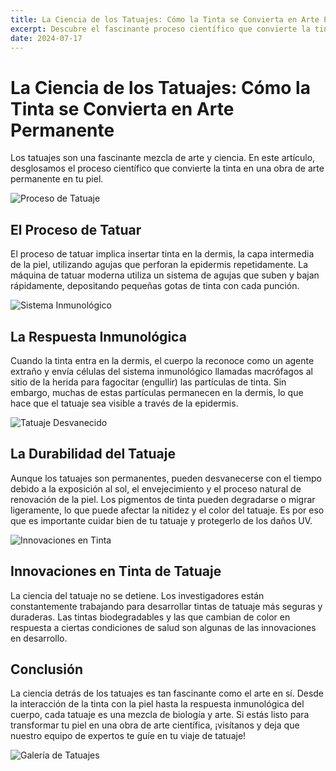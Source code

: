 ```yaml
---
title: La Ciencia de los Tatuajes: Cómo la Tinta se Convierta en Arte Permanente
excerpt: Descubre el fascinante proceso científico que convierte la tinta en arte permanente en tu piel. Desde la interacción de la tinta con la dermis hasta la respuesta inmunológica del cuerpo, explora cómo la ciencia y el arte se combinan en el mundo del tatuaje.
date: 2024-07-17
---
```



# La Ciencia de los Tatuajes: Cómo la Tinta se Convierta en Arte Permanente

Los tatuajes son una fascinante mezcla de arte y ciencia. En este artículo, desglosamos el proceso científico que convierte la tinta en una obra de arte permanente en tu piel.

![Proceso de Tatuaje](https://example.com/tattoo-process.jpg)

## El Proceso de Tatuar

El proceso de tatuar implica insertar tinta en la dermis, la capa intermedia de la piel, utilizando agujas que perforan la epidermis repetidamente. La máquina de tatuar moderna utiliza un sistema de agujas que suben y bajan rápidamente, depositando pequeñas gotas de tinta con cada punción.

![Sistema Inmunológico](https://example.com/immune-system.jpg)

## La Respuesta Inmunológica

Cuando la tinta entra en la dermis, el cuerpo la reconoce como un agente extraño y envía células del sistema inmunológico llamadas macrófagos al sitio de la herida para fagocitar (engullir) las partículas de tinta. Sin embargo, muchas de estas partículas permanecen en la dermis, lo que hace que el tatuaje sea visible a través de la epidermis.

![Tatuaje Desvanecido](https://example.com/faded-tattoo.jpg)

## La Durabilidad del Tatuaje

Aunque los tatuajes son permanentes, pueden desvanecerse con el tiempo debido a la exposición al sol, el envejecimiento y el proceso natural de renovación de la piel. Los pigmentos de tinta pueden degradarse o migrar ligeramente, lo que puede afectar la nitidez y el color del tatuaje. Es por eso que es importante cuidar bien de tu tatuaje y protegerlo de los daños UV.

![Innovaciones en Tinta](https://example.com/tattoo-ink-innovations.jpg)

## Innovaciones en Tinta de Tatuaje

La ciencia del tatuaje no se detiene. Los investigadores están constantemente trabajando para desarrollar tintas de tatuaje más seguras y duraderas. Las tintas biodegradables y las que cambian de color en respuesta a ciertas condiciones de salud son algunas de las innovaciones en desarrollo.

## Conclusión

La ciencia detrás de los tatuajes es tan fascinante como el arte en sí. Desde la interacción de la tinta con la piel hasta la respuesta inmunológica del cuerpo, cada tatuaje es una mezcla de biología y arte. Si estás listo para transformar tu piel en una obra de arte científica, ¡visítanos y deja que nuestro equipo de expertos te guíe en tu viaje de tatuaje!

![Galería de Tatuajes](https://example.com/tattoo-gallery.jpg)
